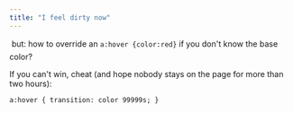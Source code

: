 ```yaml
---
title: "I feel dirty now"
---
```



<p> but: how to override an <code>a:hover {color:red}</code> if you don't know the base color?</p>

<p>If you can't win, cheat (and hope nobody stays on the page for more than two hours):</p>

<pre><code>a:hover { transition: color 99999s; }
</code></pre>